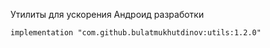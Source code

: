 Утилиты для ускорения Андроид разработки

```
implementation "com.github.bulatmukhutdinov:utils:1.2.0"
```
